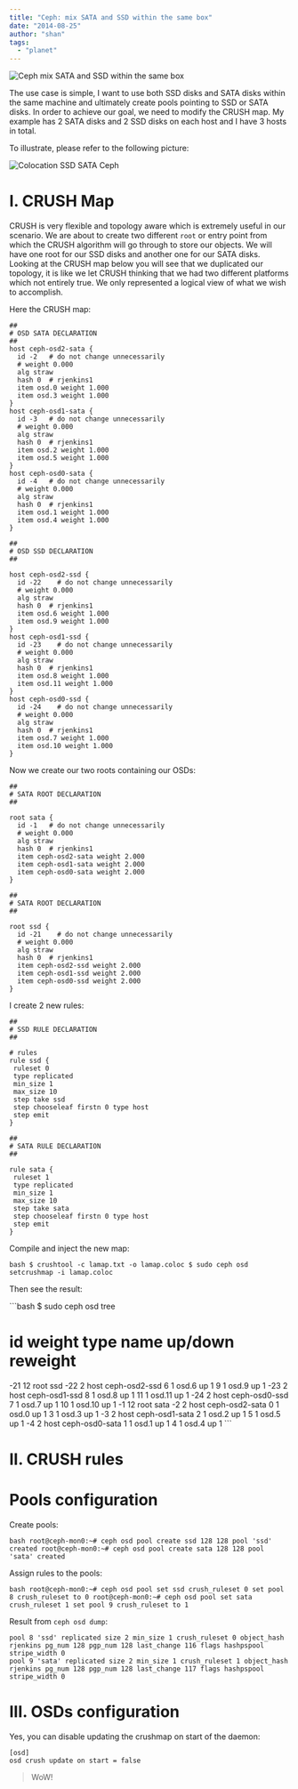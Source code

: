 ```yaml
---
title: "Ceph: mix SATA and SSD within the same box"
date: "2014-08-25"
author: "shan"
tags: 
  - "planet"
---
```


![](images/ceph-mix-sata-ssd-disks-same-box.jpg "Ceph mix SATA and SSD within the same box")

The use case is simple, I want to use both SSD disks and SATA disks within the same machine and ultimately create pools pointing to SSD or SATA disks. In order to achieve our goal, we need to modify the CRUSH map. My example has 2 SATA disks and 2 SSD disks on each host and I have 3 hosts in total.

  

To illustrate, please refer to the following picture:

![](images/colocation-ssd-sata.png "Colocation SSD SATA Ceph")

  

# I. CRUSH Map

CRUSH is very flexible and topology aware which is extremely useful in our scenario. We are about to create two different `root` or entry point from which the CRUSH algorithm will go through to store our objects. We will have one root for our SSD disks and another one for our SATA disks. Looking at the CRUSH map below you will see that we duplicated our topology, it is like we let CRUSH thinking that we had two different platforms which not entirely true. We only represented a logical view of what we wish to accomplish.

Here the CRUSH map:

```
##
# OSD SATA DECLARATION
##
host ceph-osd2-sata {
  id -2   # do not change unnecessarily
  # weight 0.000
  alg straw
  hash 0  # rjenkins1
  item osd.0 weight 1.000
  item osd.3 weight 1.000
}
host ceph-osd1-sata {
  id -3   # do not change unnecessarily
  # weight 0.000
  alg straw
  hash 0  # rjenkins1
  item osd.2 weight 1.000
  item osd.5 weight 1.000
}
host ceph-osd0-sata {
  id -4   # do not change unnecessarily
  # weight 0.000
  alg straw
  hash 0  # rjenkins1
  item osd.1 weight 1.000
  item osd.4 weight 1.000
}

##
# OSD SSD DECLARATION
##

host ceph-osd2-ssd {
  id -22    # do not change unnecessarily
  # weight 0.000
  alg straw
  hash 0  # rjenkins1
  item osd.6 weight 1.000
  item osd.9 weight 1.000
}
host ceph-osd1-ssd {
  id -23    # do not change unnecessarily
  # weight 0.000
  alg straw
  hash 0  # rjenkins1
  item osd.8 weight 1.000
  item osd.11 weight 1.000
}
host ceph-osd0-ssd {
  id -24    # do not change unnecessarily
  # weight 0.000
  alg straw
  hash 0  # rjenkins1
  item osd.7 weight 1.000
  item osd.10 weight 1.000
}
```

Now we create our two roots containing our OSDs:

```
##
# SATA ROOT DECLARATION
##

root sata {
  id -1   # do not change unnecessarily
  # weight 0.000
  alg straw
  hash 0  # rjenkins1
  item ceph-osd2-sata weight 2.000
  item ceph-osd1-sata weight 2.000
  item ceph-osd0-sata weight 2.000
}

##
# SATA ROOT DECLARATION
##

root ssd {
  id -21    # do not change unnecessarily
  # weight 0.000
  alg straw
  hash 0  # rjenkins1
  item ceph-osd2-ssd weight 2.000
  item ceph-osd1-ssd weight 2.000
  item ceph-osd0-ssd weight 2.000
}
```

I create 2 new rules:

```
##
# SSD RULE DECLARATION
##

# rules
rule ssd {
 ruleset 0
 type replicated
 min_size 1
 max_size 10
 step take ssd
 step chooseleaf firstn 0 type host
 step emit
}

##
# SATA RULE DECLARATION
##

rule sata {
 ruleset 1
 type replicated
 min_size 1
 max_size 10
 step take sata
 step chooseleaf firstn 0 type host
 step emit
}
```

Compile and inject the new map:

`bash $ crushtool -c lamap.txt -o lamap.coloc $ sudo ceph osd setcrushmap -i lamap.coloc`

Then see the result:

\`\`\`bash $ sudo ceph osd tree

# id weight type name up/down reweight

\-21 12 root ssd -22 2 host ceph-osd2-ssd 6 1 osd.6 up 1 9 1 osd.9 up 1 -23 2 host ceph-osd1-ssd 8 1 osd.8 up 1 11 1 osd.11 up 1 -24 2 host ceph-osd0-ssd 7 1 osd.7 up 1 10 1 osd.10 up 1 -1 12 root sata -2 2 host ceph-osd2-sata 0 1 osd.0 up 1 3 1 osd.3 up 1 -3 2 host ceph-osd1-sata 2 1 osd.2 up 1 5 1 osd.5 up 1 -4 2 host ceph-osd0-sata 1 1 osd.1 up 1 4 1 osd.4 up 1 \`\`\`

  

# II. CRUSH rules

  

# Pools configuration

Create pools:

`bash root@ceph-mon0:~# ceph osd pool create ssd 128 128 pool 'ssd' created root@ceph-mon0:~# ceph osd pool create sata 128 128 pool 'sata' created`

Assign rules to the pools:

`bash root@ceph-mon0:~# ceph osd pool set ssd crush_ruleset 0 set pool 8 crush_ruleset to 0 root@ceph-mon0:~# ceph osd pool set sata crush_ruleset 1 set pool 9 crush_ruleset to 1`

Result from `ceph osd dump`:

```
pool 8 'ssd' replicated size 2 min_size 1 crush_ruleset 0 object_hash rjenkins pg_num 128 pgp_num 128 last_change 116 flags hashpspool stripe_width 0
pool 9 'sata' replicated size 2 min_size 1 crush_ruleset 1 object_hash rjenkins pg_num 128 pgp_num 128 last_change 117 flags hashpspool stripe_width 0
```

  

# III. OSDs configuration

Yes, you can disable updating the crushmap on start of the daemon:

```
[osd]
osd crush update on start = false
```

  

> WoW!
